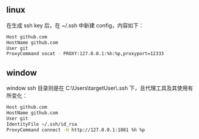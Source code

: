 ## linux

在生成 ssh key 后，在 ~/.ssh 中新建 config，内容如下：

```bash
Host github.com
HostName github.com
User git
ProxyCommand socat - PROXY:127.0.0.1:%h:%p,proxyport=12333
```

## window

window ssh 目录则是在 C:\Users\targetUser\\.ssh 下，且代理工具及其使用有所变化：

```bash
Host github.com
HostName github.com
User git
IdentityFile ~/.ssh/id_rsa
ProxyCommand connect -H http://127.0.0.1:1081 %h %p
```
